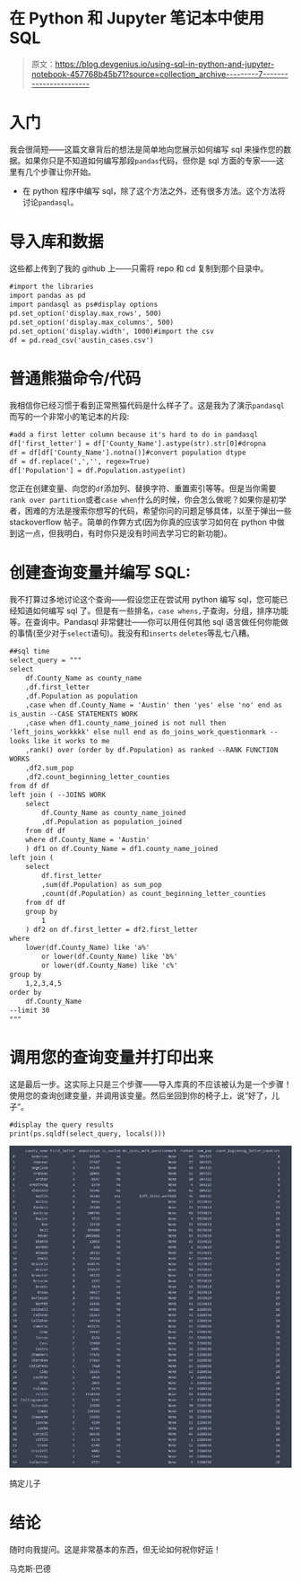 # 在 Python 和 Jupyter 笔记本中使用 SQL

> 原文：<https://blog.devgenius.io/using-sql-in-python-and-jupyter-notebook-457768b45b71?source=collection_archive---------7----------------------->

# **入门**

我会很简短——这篇文章背后的想法是简单地向您展示如何编写 sql 来操作您的数据。如果你只是不知道如何编写那段`pandas`代码，但你是 sql 方面的专家——这里有几个步骤让你开始。

*   在 python 程序中编写 sql，除了这个方法之外，还有很多方法。这个方法将讨论`pandasql`。

# 导入库和数据

这些都上传到了我的 github 上——只需将 repo 和 cd 复制到那个目录中。

```
#import the libraries
import pandas as pd
import pandasql as ps#display options
pd.set_option('display.max_rows', 500)
pd.set_option('display.max_columns', 500)
pd.set_option('display.width', 1000)#import the csv
df = pd.read_csv('austin_cases.csv')
```

# 普通熊猫命令/代码

我相信你已经习惯于看到正常熊猫代码是什么样子了。这是我为了演示`pandasql`而写的一个非常小的笔记本的片段:

```
#add a first letter column because it's hard to do in pandasql
df['first_letter'] = df['County_Name'].astype(str).str[0]#dropna
df = df[df['County_Name'].notna()]#convert population dtype
df = df.replace(',','', regex=True)
df['Population'] = df.Population.astype(int)
```

您正在创建变量、向您的`df`添加列、替换字符、重置索引等等。但是当你需要`rank over partition`或者`case when`什么的时候，你会怎么做呢？如果你是初学者，困难的方法是搜索你想写的代码，希望你问的问题足够具体，以至于弹出一些 stackoverflow 帖子。简单的作弊方式(因为你真的应该学习如何在 python 中做到这一点，但我明白，有时你只是没有时间去学习它的新功能)。

# 创建查询变量并编写 SQL:

我不打算过多地讨论这个查询——假设您正在尝试用 python 编写 sql，您可能已经知道如何编写 sql 了。但是有一些排名，`case whens,`子查询，分组，排序功能等。在查询中。Pandasql 非常健壮——你可以用任何其他 sql 语言做任何你能做的事情(至少对于`select`语句)。我没有和`inserts` `deletes`等乱七八糟。

```
##sql time
select_query = """
select
    df.County_Name as county_name
    ,df.first_letter
    ,df.Population as population
    ,case when df.County_Name = 'Austin' then 'yes' else 'no' end as is_austin --CASE STATEMENTS WORK
    ,case when df1.county_name_joined is not null then 'left_joins_workkkk' else null end as do_joins_work_questionmark --looks like it works to me
    ,rank() over (order by df.Population) as ranked --RANK FUNCTION WORKS
    ,df2.sum_pop
    ,df2.count_beginning_letter_counties
from df df
left join ( --JOINS WORK
    select
        df.County_Name as county_name_joined
        ,df.Population as population_joined
    from df df
    where df.County_Name = 'Austin'
    ) df1 on df.County_Name = df1.county_name_joined
left join (
    select
        df.first_letter
        ,sum(df.Population) as sum_pop
        ,count(df.Population) as count_beginning_letter_counties
    from df df
    group by
        1
    ) df2 on df.first_letter = df2.first_letter
where 
    lower(df.County_Name) like 'a%'
        or lower(df.County_Name) like 'b%'
        or lower(df.County_Name) like 'c%'
group by
    1,2,3,4,5
order by
    df.County_Name
--limit 30
"""
```

# 调用您的查询变量并打印出来

这是最后一步。这实际上只是三个步骤——导入库真的不应该被认为是一个步骤！使用您的查询创建变量，并调用该变量。然后坐回到你的椅子上，说“好了，儿子”。

```
#display the query results
print(ps.sqldf(select_query, locals()))
```

![](img/892ef55f1240ec474fd0abfc62b57ac6.png)

搞定儿子

# 结论

随时向我提问。这是非常基本的东西，但无论如何祝你好运！

马克斯·巴德